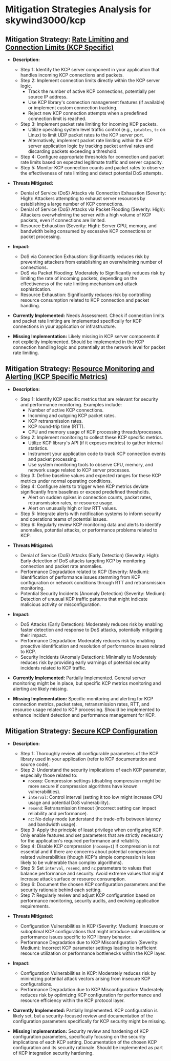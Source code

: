 # Mitigation Strategies Analysis for skywind3000/kcp

## Mitigation Strategy: [Rate Limiting and Connection Limits (KCP Specific)](./mitigation_strategies/rate_limiting_and_connection_limits__kcp_specific_.md)

*   **Description:**
    *   Step 1: Identify the KCP server component in your application that handles incoming KCP connections and packets.
    *   Step 2: Implement connection limits directly within the KCP server logic.
        *   Track the number of active KCP connections, potentially per source IP address.
        *   Use KCP library's connection management features (if available) or implement custom connection tracking.
        *   Reject new KCP connection attempts when a predefined connection limit is reached.
    *   Step 3: Implement packet rate limiting for incoming KCP packets.
        *   Utilize operating system level traffic control (e.g., `iptables`, `tc` on Linux) to limit UDP packet rates to the KCP server port.
        *   Alternatively, implement packet rate limiting within the KCP server application logic by tracking packet arrival rates and discarding packets exceeding a threshold.
    *   Step 4: Configure appropriate thresholds for connection and packet rate limits based on expected legitimate traffic and server capacity.
    *   Step 5: Monitor KCP connection counts and packet rates to observe the effectiveness of rate limiting and detect potential DoS attempts.

*   **Threats Mitigated:**
    *   Denial of Service (DoS) Attacks via Connection Exhaustion (Severity: High): Attackers attempting to exhaust server resources by establishing a large number of KCP connections.
    *   Denial of Service (DoS) Attacks via Packet Flooding (Severity: High): Attackers overwhelming the server with a high volume of KCP packets, even if connections are limited.
    *   Resource Exhaustion (Severity: High): Server CPU, memory, and bandwidth being consumed by excessive KCP connections or packet processing.

*   **Impact:**
    *   DoS via Connection Exhaustion: Significantly reduces risk by preventing attackers from establishing an overwhelming number of connections.
    *   DoS via Packet Flooding: Moderately to Significantly reduces risk by limiting the rate of incoming packets, depending on the effectiveness of the rate limiting mechanism and attack sophistication.
    *   Resource Exhaustion: Significantly reduces risk by controlling resource consumption related to KCP connection and packet handling.

*   **Currently Implemented:** Needs Assessment. Check if connection limits and packet rate limiting are implemented specifically for KCP connections in your application or infrastructure.

*   **Missing Implementation:** Likely missing in KCP server components if not explicitly implemented. Should be implemented in the KCP connection handling logic and potentially at the network level for packet rate limiting.

## Mitigation Strategy: [Resource Monitoring and Alerting (KCP Specific Metrics)](./mitigation_strategies/resource_monitoring_and_alerting__kcp_specific_metrics_.md)

*   **Description:**
    *   Step 1: Identify KCP specific metrics that are relevant for security and performance monitoring. Examples include:
        *   Number of active KCP connections.
        *   Incoming and outgoing KCP packet rates.
        *   KCP retransmission rates.
        *   KCP round-trip time (RTT).
        *   CPU and memory usage of KCP processing threads/processes.
    *   Step 2: Implement monitoring to collect these KCP specific metrics.
        *   Utilize KCP library's API (if it exposes metrics) to gather internal statistics.
        *   Instrument your application code to track KCP connection events and packet processing.
        *   Use system monitoring tools to observe CPU, memory, and network usage related to KCP server processes.
    *   Step 3: Define baseline values and expected ranges for these KCP metrics under normal operating conditions.
    *   Step 4: Configure alerts to trigger when KCP metrics deviate significantly from baselines or exceed predefined thresholds.
        *   Alert on sudden spikes in connection counts, packet rates, retransmission rates, or resource usage.
        *   Alert on unusually high or low RTT values.
    *   Step 5: Integrate alerts with notification systems to inform security and operations teams of potential issues.
    *   Step 6: Regularly review KCP monitoring data and alerts to identify anomalies, potential attacks, or performance problems related to KCP.

*   **Threats Mitigated:**
    *   Denial of Service (DoS) Attacks (Early Detection) (Severity: High):  Early detection of DoS attacks targeting KCP by monitoring connection and packet rate anomalies.
    *   Performance Degradation related to KCP (Severity: Medium): Identification of performance issues stemming from KCP configuration or network conditions through RTT and retransmission monitoring.
    *   Potential Security Incidents (Anomaly Detection) (Severity: Medium): Detection of unusual KCP traffic patterns that might indicate malicious activity or misconfiguration.

*   **Impact:**
    *   DoS Attacks (Early Detection): Moderately reduces risk by enabling faster detection and response to DoS attacks, potentially mitigating their impact.
    *   Performance Degradation: Moderately reduces risk by enabling proactive identification and resolution of performance issues related to KCP.
    *   Security Incidents (Anomaly Detection): Minimally to Moderately reduces risk by providing early warnings of potential security incidents related to KCP traffic.

*   **Currently Implemented:** Partially Implemented. General server monitoring might be in place, but specific KCP metrics monitoring and alerting are likely missing.

*   **Missing Implementation:**  Specific monitoring and alerting for KCP connection metrics, packet rates, retransmission rates, RTT, and resource usage related to KCP processing. Should be implemented to enhance incident detection and performance management for KCP.

## Mitigation Strategy: [Secure KCP Configuration](./mitigation_strategies/secure_kcp_configuration.md)

*   **Description:**
    *   Step 1: Thoroughly review all configurable parameters of the KCP library used in your application (refer to KCP documentation and source code).
    *   Step 2: Understand the security implications of each KCP parameter, especially those related to:
        *   `nocomp`: Compression settings (disabling compression might be more secure if compression algorithms have known vulnerabilities).
        *   `interval`:  Control interval (setting it too low might increase CPU usage and potential DoS vulnerability).
        *   `resend`:  Retransmission timeout (incorrect setting can impact reliability and performance).
        *   `nc`:  No delay mode (understand the trade-offs between latency and bandwidth usage).
    *   Step 3: Apply the principle of least privilege when configuring KCP. Only enable features and set parameters that are strictly necessary for the application's required performance and reliability.
    *   Step 4: Disable KCP compression (`nocomp=1`) if compression is not essential and if there are concerns about potential compression-related vulnerabilities (though KCP's simple compression is less likely to be vulnerable than complex algorithms).
    *   Step 5: Set `interval`, `resend`, and `nc` parameters to values that balance performance and security. Avoid extreme values that might increase attack surface or resource consumption.
    *   Step 6: Document the chosen KCP configuration parameters and the security rationale behind each setting.
    *   Step 7: Regularly review and adjust KCP configuration based on performance monitoring, security audits, and evolving application requirements.

*   **Threats Mitigated:**
    *   Configuration Vulnerabilities in KCP (Severity: Medium): Insecure or suboptimal KCP configurations that might introduce vulnerabilities or performance issues specific to KCP library behavior.
    *   Performance Degradation due to KCP Misconfiguration (Severity: Medium): Incorrect KCP parameter settings leading to inefficient resource utilization or performance bottlenecks within the KCP layer.

*   **Impact:**
    *   Configuration Vulnerabilities in KCP: Moderately reduces risk by minimizing potential attack vectors arising from insecure KCP configurations.
    *   Performance Degradation due to KCP Misconfiguration: Moderately reduces risk by optimizing KCP configuration for performance and resource efficiency within the KCP protocol layer.

*   **Currently Implemented:** Partially Implemented. KCP configuration is likely set, but a security-focused review and documentation of the configuration parameters specifically for KCP security might be missing.

*   **Missing Implementation:** Security review and hardening of KCP configuration parameters, specifically focusing on the security implications of each KCP setting. Documentation of the chosen KCP configuration and its security rationale. Should be implemented as part of KCP integration security hardening.

